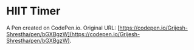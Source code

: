 # HIIT Timer

A Pen created on CodePen.io. Original URL: [https://codepen.io/Grijesh-Shrestha/pen/bGXBgzW](https://codepen.io/Grijesh-Shrestha/pen/bGXBgzW).

